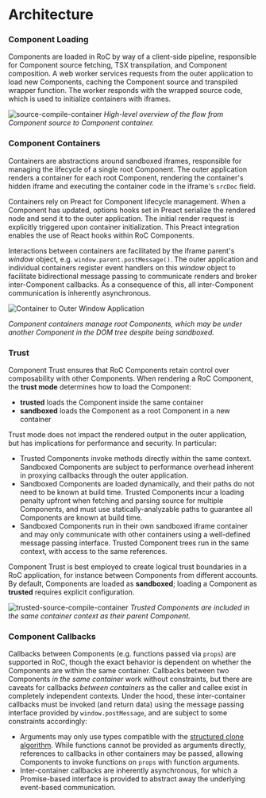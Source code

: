 # Architecture

### Component Loading
Components are loaded in RoC by way of a client-side pipeline, responsible for Component source
fetching, TSX transpilation, and Component composition. A web worker services requests from the outer application to
load new Components, caching the Component source and transpiled wrapper function. The worker responds with the wrapped
source code, which is used to initialize containers with iframes.

![source-compile-container](/img/source-compile-container.png)
_High-level overview of the flow from Component source to Component container._

### Component Containers
Containers are abstractions around sandboxed iframes, responsible for managing the lifecycle of a single root Component.
The outer application renders a container for each root Component, rendering the container's hidden iframe and executing
the container code in the iframe's `srcDoc` field.

Containers rely on Preact for Component lifecycle management. When a Component has updated, options hooks set in Preact
serialize the rendered node and send it to the outer application. The initial render request is explicitly triggered upon
container initialization. This Preact integration enables the use of React hooks within RoC Components.

Interactions between containers are facilitated by the iframe parent's _window_ object, e.g. `window.parent.postMessage()`. 
The outer application and individual containers register event handlers on this _window_ object to facilitate bidirectional
message passing to communicate renders and broker inter-Component callbacks. As a consequence of this, all inter-Component
communication is inherently asynchronous.

![Container to Outer Window Application](/img/container-owa.png)

_Component containers manage root Components, which may be under another Component in the DOM tree despite being sandboxed._

### Trust
Component Trust ensures that RoC Components retain control over composability with other Components. When rendering a RoC
Component, the **trust mode** determines how to load the Component:
- **trusted** loads the Component inside the same container
- **sandboxed** loads the Component as a root Component in a new container

Trust mode does not impact the rendered output in the outer application, but has implications for performance and security.
In particular:
- Trusted Components invoke methods directly within the same context. Sandboxed Components are subject to performance overhead
inherent in proxying callbacks through the outer application.
- Sandboxed Components are loaded dynamically, and their paths do not need to be known at build time. Trusted Components
incur a loading penalty upfront when fetching and parsing source for multiple Components, and must use statically-analyzable
paths to guarantee all Components are known at build time.
- Sandboxed Components run in their own sandboxed iframe container and may only communicate with other containers using a
well-defined message passing interface. Trusted Component trees run in the same context, with access to the same references.

Component Trust is best employed to create logical trust boundaries in a RoC application, for instance between Components
from different accounts. By default, Components are loaded as **sandboxed**; loading a Component as **trusted** requires
explicit configuration.

![trusted-source-compile-container](/img/source-container-trusted.png)
_Trusted Components are included in the same container context as their parent Component._

### Component Callbacks
Callbacks between Components (e.g. functions passed via `props`) are supported in RoC, though the exact behavior is
dependent on whether the Components are within the same container. Callbacks between two Components _in the same container_
work without constraints, but there are caveats for callbacks _between containers_ as the caller and callee exist in completely
independent contexts. Under the hood, these inter-container callbacks must be invoked (and return data) using the message passing interface
provided by `window.postMessage`, and are subject to some constraints accordingly:
- Arguments may only use types compatible with the [structured clone algorithm](https://developer.mozilla.org/en-US/docs/Web/API/Web_Workers_API/Structured_clone_algorithm).
While functions cannot be provided as arguments directly, references to callbacks in other containers may be passed, allowing Components to invoke functions on `props` with function arguments.
- Inter-container callbacks are inherently asynchronous, for which a Promise-based interface is provided to abstract away
the underlying event-based communication.
